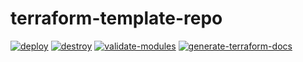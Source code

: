 # terraform-template-repo

[![deploy](https://github.com/christosgalano/terraform-library/actions/workflows/deploy.yaml/badge.svg?branch=main)](https://github.com/christosgalano/terraform-library/actions/workflows/deploy.yaml)
[![destroy](https://github.com/christosgalano/terraform-library/actions/workflows/destroy.yaml/badge.svg?branch=main)](https://github.com/christosgalano/terraform-library/actions/workflows/destroy.yaml)
[![validate-modules](https://github.com/christosgalano/terraform-library/actions/workflows/validate_modules.yaml/badge.svg?branch=main)](https://github.com/christosgalano/terraform-library/actions/workflows/validate_modules.yaml)
[![generate-terraform-docs](https://github.com/christosgalano/terraform-library/actions/workflows/generate_terraform_docs.yaml/badge.svg?branch=main)](https://github.com/christosgalano/terraform-library/actions/workflows/generate_terraform_docs.yaml)

<!-- TODO: add documentation about the workflows and their usage and also give example of flow with pr and the push or workflow dispatch -->
